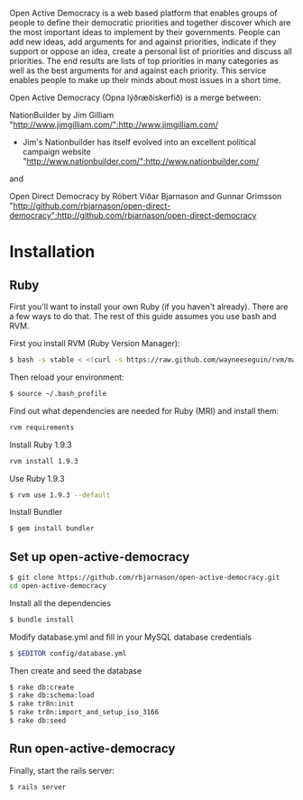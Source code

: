 Open Active Democracy is a web based platform that enables groups of people to define their democratic priorities and together discover which are the most important ideas to implement by their governments.  People can add new ideas, add arguments for and against priorities, indicate if they support or oppose an idea, create a personal list of priorities and discuss all priorities. The end results are lists of top priorities in many categories as well as the best arguments for and against each priority. This service enables people to make up their minds about most issues in a short time.

Open Active Democracy (Opna lýðræðiskerfið) is a merge between:

NationBuilder by Jim Gilliam
"http://www.jimgilliam.com/":http://www.jimgilliam.com/

* Jim's Nationbuilder has itself evolved into an excellent political campaign website
"http://www.nationbuilder.com/":http://www.nationbuilder.com/

and

Open Direct Democracy by Róbert Viðar Bjarnason and Gunnar Grimsson
"http://github.com/rbjarnason/open-direct-democracy":http://github.com/rbjarnason/open-direct-democracy

Installation
============

Ruby
----

First you'll want to install your own Ruby (if you haven't already). There are
a few ways to do that. The rest of this guide assumes you use bash and RVM.

First you install RVM (Ruby Version Manager):

````bash
$ bash -s stable < <(curl -s https://raw.github.com/wayneeseguin/rvm/master/binscripts/rvm-installer)
````

Then reload your environment:

````bash
$ source ~/.bash_profile
````

Find out what dependencies are needed for Ruby (MRI) and install them:

````bash
rvm requirements
````

Install Ruby 1.9.3

````bash
rvm install 1.9.3
````

Use Ruby 1.9.3

````bash
$ rvm use 1.9.3 --default
````

Install Bundler

````bash
$ gem install bundler
````

Set up open-active-democracy
----------------------------

````bash
$ git clone https://github.com/rbjarnason/open-active-democracy.git
cd open-active-democracy
````

Install all the dependencies

````bash
$ bundle install
````

Modify database.yml and fill in your MySQL database credentials

````bash
$ $EDITOR config/database.yml
````

Then create and seed the database

````bash
$ rake db:create
$ rake db:schema:load
$ rake tr8n:init
$ rake tr8n:import_and_setup_iso_3166
$ rake db:seed
````

Run open-active-democracy
-------------------------

Finally, start the rails server:
````bash
$ rails server
````
